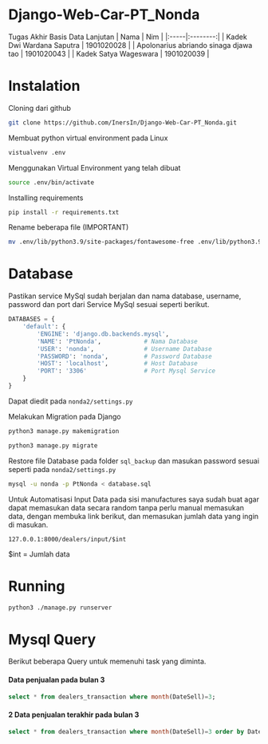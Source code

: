 # Django-Web-Car-PT_Nonda
Tugas Akhir Basis Data Lanjutan
| Nama |  Nim  |
|:-----|:--------:|
| Kadek Dwi Wardana Saputra   | 1901020028 |
| Apolonarius abriando sinaga djawa tao   |  1901020043  |
| Kadek Satya Wageswara   | 1901020039 |

# Instalation
Cloning dari github
```bash
git clone https://github.com/InersIn/Django-Web-Car-PT_Nonda.git
```
Membuat python virtual environment pada Linux
```bash
vistualvenv .env
```
Menggunakan Virtual Environment yang telah dibuat
```bash
source .env/bin/activate
```
Installing requirements
```bash
pip install -r requirements.txt
```

Rename beberapa file (IMPORTANT)
```bash
mv .env/lib/python3.9/site-packages/fontawesome-free .env/lib/python3.9/site-packages/fontawesome_free
```

# Database
Pastikan service MySql sudah berjalan dan nama database, username, password dan port dari Service MySql sesuai seperti berikut.
```python
DATABASES = {
    'default': {
        'ENGINE': 'django.db.backends.mysql',
        'NAME': 'PtNonda',            # Nama Database
        'USER': 'nonda',              # Username Database
        'PASSWORD': 'nonda',          # Password Database
        'HOST': 'localhost',          # Host Database
        'PORT': '3306'                # Port Mysql Service
    }
}
```
Dapat diedit pada ```nonda2/settings.py```

Melakukan Migration pada Django
```bash
python3 manage.py makemigration
```
```bash
python3 manage.py migrate
```
Restore file Database pada folder ```sql_backup``` dan masukan password sesuai seperti pada ```nonda2/settings.py```
```bash
mysql -u nonda -p PtNonda < database.sql
```

Untuk Automatisasi Input Data pada sisi manufactures saya sudah buat agar dapat memasukan data secara random tanpa perlu manual memasukan data, dengan membuka link berikut, dan memasukan jumlah data yang ingin di masukan.
```url
127.0.0.1:8000/dealers/input/$int
```
$int = Jumlah data

# Running
```bash
python3 ./manage.py runserver
```

# Mysql Query

Berikut beberapa Query untuk memenuhi task yang diminta.
#### Data penjualan pada bulan 3
```sql
select * from dealers_transaction where month(DateSell)=3;
```
#### 2 Data penjualan terakhir pada bulan 3
```sql
select * from dealers_transaction where month(DateSell)=3 order by DateBuy DESC limit 2;
```

